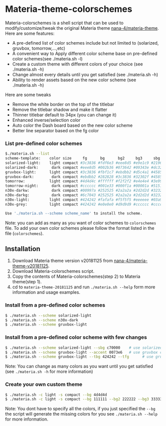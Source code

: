 # Materia-theme-colorschemes
Materia-colorschemes is a shell script that can be used to modify/customize/tweak the original Materia theme [nana-4/materia-theme](https://github.com/nana-4/materia-theme/tree/v20181125). Here are some features:
- A pre-defined list of color schemes include but not limited to (solarized, gruvbox, tomorrow,...,etc)
- A convenient way to Apply different color scheme base on pre-defined color schemes(see ./materia.sh -l)
- Create a custom theme with different colors of your choice (see ./materia.sh -h)
- Change almost every details until you get satisfied (see ./materia.sh -h)
- Ability to render assets based on the new color scheme (see ./materia.sh -h)

Here are some tweaks 
- Remove the white border on the top of the titlebar 
- Remove the titlebar shadow and make it flatter
- Thinner titlebar default to 34px (you can change it) 
- Enhanced inverse/selection color
- Auto color the Dash board based on the new color scheme
- Better line separator based on the fg color

### List pre-defined color schemes 
```sh
$./materia.sh --list
scheme-template:    color size     fg      bg      bg2     bg3     sbg     sfg     tbg     tfg     accent btn2-fg hl tbh
solarized-light:    light compact #3c3836 #fdf6e3 #eee8d5 #e9e1c9 #2196f3 #ffffff #bdbdbd #073642 #2196f3 #ffffff 0  34px 
solarized-dark:      dark compact #eee8d5 #002b36 #073642 #09343e #dc322f #ffffff #05262e #eee8d5 #dc322f default 0  34px
gruvbox-light:      light compact #3c3836 #fbf1c7 #ebdbb2 #d5c4a1 #458588 #f9f5d7 #a89984 #282828 #458588 #FFFFFF 0  34px
gruvbox-dark:        dark compact #ebdbb2 #282828 #3c3836 #32302f #458588 #ebdbb2 #83a598 #32302f #fb4934 default 0  34px
tomorrow:           light compact #4d4d4c #ffffff #f2f2f2 #e4e4e4 #3e999f #ffffff #BCAAA4 #282828 #3e999f default 0  34px
tomorrow-night:      dark compact #cccccc #001e33 #000f1a #00001a #515151 #f2777a #404040 #cccccc #f2777a #303030 1  34px
n30x-darkw:          dark compact #00997a #252525 #2a2a2a #2d2d2d #323232 #9575cd #404040 #000000 #c2185b #1a1a1a 1  34px
n30x-darkg:          dark compact #6c7043 #252525 #2a2a2a #2d2d2d #323232 #b49a31 #1a1a1a #b49a31 #963d97 #000000 1  34px
n30x-light:         light compact #424242 #fafafa #f5f5f5 #eeeeee #03a9f4 #ffffff #78909c #ffffff #e91e63 default 0  34px
n30x-grey:          light compact #424242 #e0e0e0 #d9d9d9 #cccccc #cccccc #000000 #bfbfbf #000000 #0288d1 default 1  34px

Use './materia.sh --scheme scheme_name' to install the scheme.
```
Note: you can add as many as you want of color schemes to `colorschemes` file. To add your own color schemes please follow the format listed in the file (`colorschemes`).

## Installation
1. Download Materia theme version v20181125 from [nana-4/materia-theme-v20181125](https://github.com/nana-4/materia-theme/tree/v20181125).
2. Download Materia-colorschemes script.
3. Copy the contents of Materia-colorschemes(step 2) to Materia theme(step 1).
4. cd to  `materia-theme-20181125` and run `./materia.sh --help` form more information and usage examples.

### Install from a pre-defined color schemes
```sh
$ ./materia.sh --scheme solarized-light
$ ./materia.sh --scheme n30x-dark
$ ./materia.sh --scheme gruvbox-light
```
### Install from a pre-defined color scheme with few changes
```sh
$ ./materia.sh --scheme solarized-light --sbg c70000    # use solarized color scheme with different selection bg
$ ./materia.sh --scheme gruvbox-light --accent 0073e6   # use gruvbox color scheme with different accent color
$ ./materia.sh --scheme gruvbox-light --tbg 424242 --tfg      # use gruvbox color scheme with different titlebar bg and fg color
```
Note: You can change as many colors as you want until you get satisfied (see `./materia.sh -h` for more information)

### Create your own custom theme
```sh
$ ./materia.sh -c light -s compact --bg 4d4d4d
$ ./materia.sh -c light -s compact --bg 111111 --bg2 222222 --bg3 333333 ...
```
Note: You dont have to specify all the colors, if you just specified the `--bg` the script will generate the missing colors for you
see `./materia.sh --help` for more information.

